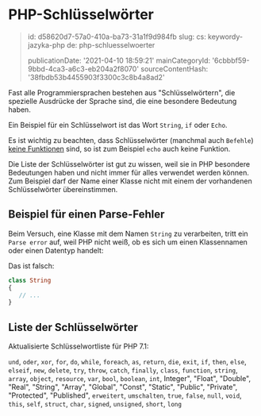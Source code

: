 PHP-Schlüsselwörter
===================

> id: d58620d7-57a0-410a-ba73-31a1f9d984fb
> slug:
> 	cs: keywordy-jazyka-php
> 	de: php-schluesselwoerter
> 
> publicationDate: '2021-04-10 18:59:21'
> mainCategoryId: '6cbbbf59-9bbd-4ca3-a6c3-eb204a2f8070'
> sourceContentHash: '38fbdb53b4455903f3300c3c8b4a8ad2'

Fast alle Programmiersprachen bestehen aus "Schlüsselwörtern", die spezielle Ausdrücke der Sprache sind, die eine besondere Bedeutung haben.

Ein Beispiel für ein Schlüsselwort ist das Wort `String`, `if` oder `Echo`.

Es ist wichtig zu beachten, dass Schlüsselwörter (manchmal auch `Befehle`) <a href="/befehle-und-funktionen">keine Funktionen</a> sind, so ist zum Beispiel `echo` auch keine Funktion.

Die Liste der Schlüsselwörter ist gut zu wissen, weil sie in PHP besondere Bedeutungen haben und nicht immer für alles verwendet werden können. Zum Beispiel darf der Name einer Klasse nicht mit einem der vorhandenen Schlüsselwörter übereinstimmen.

Beispiel für einen Parse-Fehler
-------------------

Beim Versuch, eine Klasse mit dem Namen `String` zu verarbeiten, tritt ein `Parse error` auf, weil PHP nicht weiß, ob es sich um einen Klassennamen oder einen Datentyp handelt:

Das ist falsch:

```php
class String
{
   // ...
}
```

Liste der Schlüsselwörter
-------------------

Aktualisierte Schlüsselwortliste für PHP 7.1:

`und`, `oder`, `xor`, `for`, `do`, `while`, `foreach`, `as`, `return`, `die`, `exit`, `if`, `then`, `else`, `elseif`, `new`, `delete`, `try`, `throw`, `catch`, `finally`, `class`, `function`, `string`, `array`, `object`, `resource`, `var`, `bool`, `boolean`, `int`, Integer", "Float", "Double", "Real", "String", "Array", "Global", "Const", "Static", "Public", "Private", "Protected", "Published", `erweitert`, `umschalten`, `true`, `false`, `null`, `void`, `this`, `self`, `struct`, `char`, `signed`, `unsigned`, `short`, `long`
